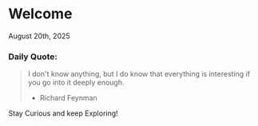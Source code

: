# Welcome

August 20th, 2025

### Daily Quote:
> I don't know anything, but I do know that everything is interesting if you go into it deeply enough.
> 	- Richard Feynman

Stay Curious and keep Exploring!
